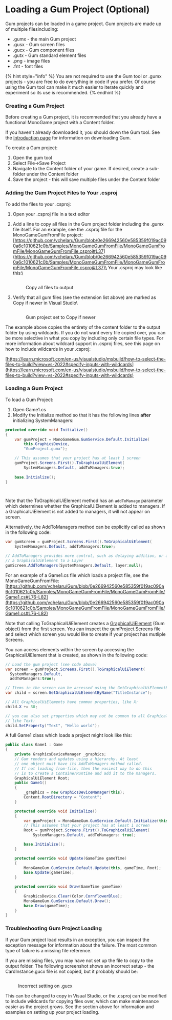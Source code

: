 # Loading a Gum Project (Optional)

Gum projects can be loaded in a game project. Gum projects are made up of multiple filesincluding:

* .gumx - the main Gum project
* .gusx - Gum screen files
* .gucx - Gum component files
* .gutx - Gum standard element files
* .png - image files
* .fnt - font files

{% hint style="info" %}
You are not required to use the Gum tool or .gumx projects - you are free to do everything in code if you prefer. Of course using the Gum tool can make it much easier to iterate quickly and experiment so its use is recommended.
{% endhint %}

### Creating a Gum Project

Before creating a Gum project, it is recommended that you already have a functional MonoGame project with a Content folder.

If you haven't already downloaded it, you should down the Gum tool. See the [Introduction page](../../#downloading-gum) for information on downloading Gum.

To create a Gum project:

1. Open the gum tool
2. Select File->Save Project
3. Navigate to the Content folder of your game. If desired, create a sub-folder under the Content folder
4. Save the project - this will save multiple files under the Content folder

### Adding the Gum Project Files to Your .csproj

To add the files to your .csproj:

1. Open your .csproj file in a text editor
2.  Add a line to copy all files in the Gum project folder including the .gumx file itself. For an example, see the .csproj file for the MonoGameGumFromFile project: [https://github.com/vchelaru/Gum/blob/0e266942560e585359f019ac090a6c1010621c0b/Samples/MonoGameGumFromFile/MonoGameGumFromFile/MonoGameGumFromFile.csproj#L37](https://github.com/vchelaru/Gum/blob/0e266942560e585359f019ac090a6c1010621c0b/Samples/MonoGameGumFromFile/MonoGameGumFromFile/MonoGameGumFromFile.csproj#L37)\
    Your .csproj may look like this:\


    <figure><img src="../../.gitbook/assets/29_12 07 52.png" alt=""><figcaption><p>Copy all files to output</p></figcaption></figure>
3.  Verify that all gum files (see the extension list above) are marked as Copy if newer in Visual Studio\


    <figure><img src="../../.gitbook/assets/image (1) (1) (1) (1) (1) (1) (1) (1) (1) (1) (1) (1) (1) (1) (1) (1) (1) (1) (1) (1) (1) (1) (1) (1) (1) (1) (1) (1) (1) (1) (1) (1) (1) (1) (1) (1) (1) (1) (1) (1) (1).png" alt=""><figcaption><p>Gum project set to Copy if newer</p></figcaption></figure>

The example above copies the entirety of the content folder to the output folder by using wildcards. If you do not want every file copied over, you can be more selective in what you copy by including only certain file types. For more information about wildcard support in .csproj files, see this page on how to include wildcards in your .csproj:

[https://learn.microsoft.com/en-us/visualstudio/msbuild/how-to-select-the-files-to-build?view=vs-2022#specify-inputs-with-wildcards](https://learn.microsoft.com/en-us/visualstudio/msbuild/how-to-select-the-files-to-build?view=vs-2022#specify-inputs-with-wildcards)

### Loading a Gum Project

To load a Gum Project:

1. Open Game1.cs
2. Modify the Initialize method so that it has the following lines **after** initializing SystemManagers:

```csharp
protected override void Initialize()
{
    var gumProject = MonoGameGum.GumService.Default.Initialize(
        this.GraphicsDevice, 
        "GumProject.gumx");

    // This assumes that your project has at least 1 screen
    gumProject.Screens.First().ToGraphicalUiElement(
        SystemManagers.Default, addToManagers:true);
    
    base.Initialize();
}




```

Note that the ToGraphicalUiElement method has an `addToManage` parameter which determines whether the GraphicalUiElement is added to managers. If a GraphicalUiElement is not added to managers, it will not appear on screen.

Alternatively, the AddToManagers method can be explicitly called as shown in the following code:

```csharp
var gumScreen = gumProject.Screens.First().ToGraphicalUiElement(
    SystemManagers.Default, addToManagers:true);

// AddToManagers provides more control, such as delaying addition, or adding 
// a GraphicalUiElement to a Layer
gumScreen.AddToManagers(SystemManagers.Default, layer:null);
```

For an example of a Game1.cs file which loads a project file, see the MonoGameGumFromFile: [https://github.com/vchelaru/Gum/blob/0e266942560e585359f019ac090a6c1010621c0b/Samples/MonoGameGumFromFile/MonoGameGumFromFile/Game1.cs#L76-L82](https://github.com/vchelaru/Gum/blob/0e266942560e585359f019ac090a6c1010621c0b/Samples/MonoGameGumFromFile/MonoGameGumFromFile/Game1.cs#L76-L82)

Note that calling ToGraphicalUiElement creates a [GraphicalUiElement](../gum-code-reference/graphicaluielement/) (Gum object) from the first screen. You can inspect the gumProject.Screens file and select which screen you would like to create if your project has mutliple Screens.

You can access elements within the screen by accessing the GraphicalUiElement that is created, as shown in the following code:

```csharp
// Load the gum project (see code above)
var screen = gumProject.Screens.First().ToGraphicalUiElement(
  SystemManagers.Default, 
  addToManagers:true);

// Items in the screen can be accessed using the GetGraphicalUiElementByName method:
var child = screen.GetGraphicalUiElementByName("TitleInstance");

// All GraphicalUiElements have common properties, like X:
child.X += 30;

// you can also set properties which may not be common to all GraphicalUiElements,
// like Text:
child.SetProperty("Text", "Hello world");
```

A full Game1 class which loads a project might look like this:

```csharp
public class Game1 : Game
{
    private GraphicsDeviceManager _graphics;
    // Gum renders and updates using a hierarchy. At least
    // one object must have its AddToManagers method called.
    // If not loading from-file, then the easiest way to do this
    // is to create a ContainerRuntime and add it to the managers.
    GraphicalUiElement Root;
    public Game1()
    {
        _graphics = new GraphicsDeviceManager(this);
        Content.RootDirectory = "Content";
    }

    protected override void Initialize()
    {
        var gumProject = MonoGameGum.GumService.Default.Initialize(this.GraphicsDevice, "GumProject.gumx");
        // This assumes that your project has at least 1 screen
        Root = gumProject.Screens.First().ToGraphicalUiElement(
            SystemManagers.Default, addToManagers: true);

        base.Initialize();
    }

    protected override void Update(GameTime gameTime)
    {
        MonoGameGum.GumService.Default.Update(this, gameTime, Root);
        base.Update(gameTime);
    }

    protected override void Draw(GameTime gameTime)
    {
        GraphicsDevice.Clear(Color.CornflowerBlue);
        MonoGameGum.GumService.Default.Draw();
        base.Draw(gameTime);
    }
}
```

### Troubleshooting Gum Project Loading

If your Gum project load results in an exception, you can inspect the exception message for information about the failure. The most common type of failure is a missing file reference.

If you are missing files, you may have not set up the file to copy to the output folder. The following screenshot shows an incorrect setup - the CardInstance.gucx file is not copied, but it probably should be:

<figure><img src="../../.gitbook/assets/image (49).png" alt=""><figcaption><p>Incorrect setting on .gucx</p></figcaption></figure>

This can be changed to copy in Visual Studio, or the .csproj can be modified to include wildcards for copying files over, which can make maintenance easier as the project grows. See the section above for information and examples on setting up your project loading.
